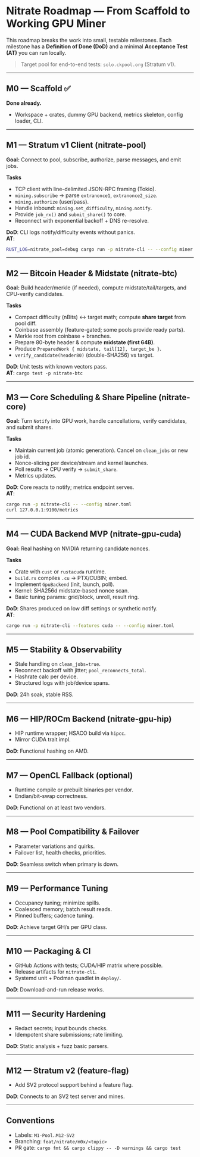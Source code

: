 # Nitrate Roadmap — From Scaffold to Working GPU Miner

This roadmap breaks the work into small, testable milestones. Each milestone has a **Definition of Done (DoD)** and a minimal **Acceptance Test (AT)** you can run locally.

> Target pool for end-to-end tests: `solo.ckpool.org` (Stratum v1).

---

## M0 — Scaffold ✅
**Done already.**
- Workspace + crates, dummy GPU backend, metrics skeleton, config loader, CLI.

---

## M1 — Stratum v1 Client (nitrate-pool)
**Goal:** Connect to pool, subscribe, authorize, parse messages, and emit jobs.

**Tasks**
- TCP client with line-delimited JSON-RPC framing (Tokio).
- `mining.subscribe` → parse `extranonce1`, `extranonce2_size`.
- `mining.authorize` (user/pass).
- Handle inbound: `mining.set_difficulty`, `mining.notify`.
- Provide `job_rx()` and `submit_share()` to core.
- Reconnect with exponential backoff + DNS re-resolve.

**DoD**: CLI logs notify/difficulty events without panics.  
**AT**:
```bash
RUST_LOG=nitrate_pool=debug cargo run -p nitrate-cli -- --config miner.toml
```

---

## M2 — Bitcoin Header & Midstate (nitrate-btc)
**Goal:** Build header/merkle (if needed), compute midstate/tail/targets, and CPU-verify candidates.

**Tasks**
- Compact difficulty (nBits) ↔ target math; compute **share target** from pool diff.
- Coinbase assembly (feature-gated; some pools provide ready parts).
- Merkle root from coinbase + branches.
- Prepare 80-byte header & compute **midstate (first 64B)**.
- Produce `PreparedWork { midstate, tail[12], target_be }`.
- `verify_candidate(header80)` (double-SHA256) vs target.

**DoD**: Unit tests with known vectors pass.  
**AT**: `cargo test -p nitrate-btc`

---

## M3 — Core Scheduling & Share Pipeline (nitrate-core)
**Goal:** Turn `Notify` into GPU work, handle cancellations, verify candidates, and submit shares.

**Tasks**
- Maintain current job (atomic generation). Cancel on `clean_jobs` or new job id.
- Nonce-slicing per device/stream and kernel launches.
- Poll results → CPU verify → `submit_share`.
- Metrics updates.

**DoD**: Core reacts to notify; metrics endpoint serves.  
**AT**:
```bash
cargo run -p nitrate-cli -- --config miner.toml
curl 127.0.0.1:9100/metrics
```

---

## M4 — CUDA Backend MVP (nitrate-gpu-cuda)
**Goal:** Real hashing on NVIDIA returning candidate nonces.

**Tasks**
- Crate with `cust` or `rustacuda` runtime.
- `build.rs` compiles `.cu` → PTX/CUBIN; embed.
- Implement `GpuBackend` (init, launch, poll).
- Kernel: SHA256d midstate-based nonce scan.
- Basic tuning params: grid/block, unroll, result ring.

**DoD**: Shares produced on low diff settings or synthetic notify.  
**AT**:
```bash
cargo run -p nitrate-cli --features cuda -- --config miner.toml
```

---

## M5 — Stability & Observability
- Stale handling on `clean_jobs=true`.
- Reconnect backoff with jitter; `pool_reconnects_total`.
- Hashrate calc per device.
- Structured logs with job/device spans.

**DoD**: 24h soak, stable RSS.  

---

## M6 — HIP/ROCm Backend (nitrate-gpu-hip)
- HIP runtime wrapper; HSACO build via `hipcc`.
- Mirror CUDA trait impl.

**DoD**: Functional hashing on AMD.  

---

## M7 — OpenCL Fallback (optional)
- Runtime compile or prebuilt binaries per vendor.
- Endian/bit-swap correctness.

**DoD**: Functional on at least two vendors.  

---

## M8 — Pool Compatibility & Failover
- Parameter variations and quirks.
- Failover list, health checks, priorities.

**DoD**: Seamless switch when primary is down.  

---

## M9 — Performance Tuning
- Occupancy tuning; minimize spills.
- Coalesced memory; batch result reads.
- Pinned buffers; cadence tuning.

**DoD**: Achieve target GH/s per GPU class.  

---

## M10 — Packaging & CI
- GitHub Actions with tests; CUDA/HIP matrix where possible.
- Release artifacts for `nitrate-cli`.
- Systemd unit + Podman quadlet in `deploy/`.

**DoD**: Download-and-run release works.  

---

## M11 — Security Hardening
- Redact secrets; input bounds checks.
- Idempotent share submissions; rate limiting.

**DoD**: Static analysis + fuzz basic parsers.  

---

## M12 — Stratum v2 (feature-flag)
- Add SV2 protocol support behind a feature flag.

**DoD**: Connects to an SV2 test server and mines.

---

## Conventions
- Labels: `M1-Pool`..`M12-SV2`
- Branching: `feat/nitrate/m0x/<topic>`
- PR gate: `cargo fmt && cargo clippy -- -D warnings && cargo test`
